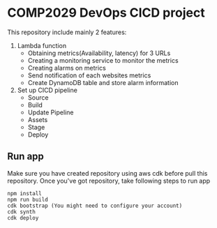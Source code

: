 # COMP2029 DevOps CICD project
This repository include mainly 2 features:
1. Lambda function
   - Obtaining metrics(Availability, latency) for 3 URLs
   - Creating a monitoring service to monitor the metrics
   - Creating alarms on metrics
   - Send notification of each websites metrics
   - Create DynamoDB table and store alarm information
2. Set up CICD pipeline
    - Source
    - Build
    - Update Pipeline
    - Assets
    - Stage
    - Deploy

## Run app
Make sure you have created repository using aws cdk before pull this repository.
Once you've got repository, take following steps to run app
```
npm install
npm run build
cdk bootstrap (You might need to configure your account)
cdk synth
cdk deploy
```